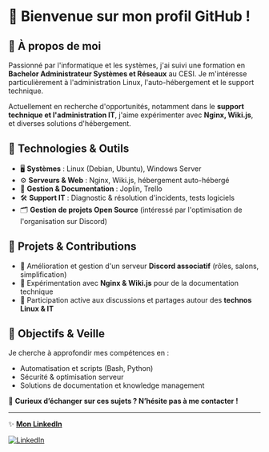 # 👋 Bienvenue sur mon profil GitHub !

## 🎯 À propos de moi
Passionné par l'informatique et les systèmes, j'ai suivi une formation en **Bachelor Administrateur Systèmes et Réseaux** au CESI. Je m'intéresse particulièrement à l'administration Linux, l'auto-hébergement et le support technique.

Actuellement en recherche d'opportunités, notamment dans le **support technique et l'administration IT**, j'aime expérimenter avec **Nginx, Wiki.js**, et diverses solutions d'hébergement.

## 🔧 Technologies & Outils
- 🖥️ **Systèmes** : Linux (Debian, Ubuntu), Windows Server
- ⚙️ **Serveurs & Web** : Nginx, Wiki.js, hébergement auto-hébergé
- 📂 **Gestion & Documentation** : Joplin, Trello
- 🛠️ **Support IT** : Diagnostic & résolution d'incidents, tests logiciels
- 🗂️ **Gestion de projets Open Source** (intéressé par l'optimisation de l'organisation sur Discord)

## 📌 Projets & Contributions
- 🔹 Amélioration et gestion d'un serveur **Discord associatif** (rôles, salons, simplification)
- 🔹 Expérimentation avec **Nginx & Wiki.js** pour de la documentation technique
- 🔹 Participation active aux discussions et partages autour des **technos Linux & IT**

## 🚀 Objectifs & Veille
Je cherche à approfondir mes compétences en :
- Automatisation et scripts (Bash, Python)
- Sécurité & optimisation serveur
- Solutions de documentation et knowledge management

💬 **Curieux d’échanger sur ces sujets ? N’hésite pas à me contacter !**

---

✨ **[Mon LinkedIn](#)**

[![LinkedIn](https://img.shields.io/badge/LinkedIn-Profile-blue?logo=linkedin)](https://www.linkedin.com/in/shay-castelnau/)


